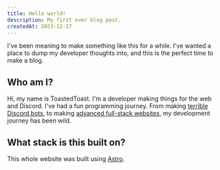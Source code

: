 ```yaml
---
title: Hello world!
description: My first ever blog post.
createdAt: 2023-12-17
---
```


I've been meaning to make something like this for a while. I've wanted a place to dump my developer thoughts into, and this is the perfect time to make a blog.

## Who am I?

Hi, my name is ToastedToast. I'm a developer making things for the web and Discord. I've had a fun programming journey. From making [terrible Discord bots](https://github.com/TCATech/LegacyPainBot), to making [advanced full-stack websites](https://yabcounts.com), my development journey has been wild.

## What stack is this built on?

This whole website was built using [Astro](https://astro.build).
